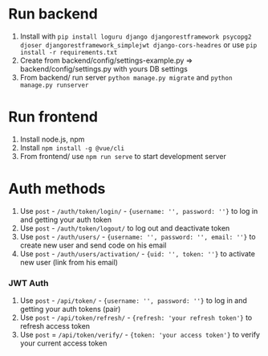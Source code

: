 # Run backend
1. Install with `pip install loguru django djangorestframework psycopg2 djoser djangorestframework_simplejwt django-cors-headres` or use `pip install -r requirements.txt`
2. Create from backend/config/settings-example.py => backend/config/settings.py with yours DB settings 
3. From backend/ run server `python manage.py migrate` and `python manage.py runserver`

# Run frontend
1. Install node.js, npm
2. Install `npm install -g @vue/cli`
3. From frontend/ use `npm run serve` to start development server
 
# Auth methods
1. Use `post` - `/auth/token/login/` - `{username: '', password: ''}` to log in and getting your auth token
2. Use `post` - `/auth/token/logout/` to log out and deactivate token
3. Use `post` - `/auth/users/` - `{username: '', password: '', email: ''}` to create new user and send code on his email
4. Use `post` - `/auth/users/activation/` - `{uid: '', token: ''}` to activate new user (link from his email)

### JWT Auth
1. Use `post` - `/api/token/` - `{username: '', password: ''}` to log in and getting your auth tokens (pair)
2. Use `post` - `/api/token/refresh/` - `{refresh: 'your refresh token'}` to refresh access token
3. Use `post` = `/api/token/verify/` - `{token: 'your access token'}` to verify your current access token